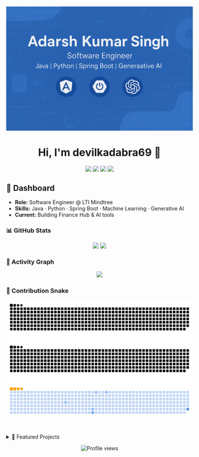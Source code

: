 <!-- Banner -->
<p align="center">
  <img src="./assets/banner.png" alt="Banner" />
</p>

<h1 align="center">Hi, I'm devilkadabra69 👋</h1>

<p align="center">
  <a href="https://img.shields.io/badge/Java-ED8B00?style=for-the-badge&logo=openjdk&logoColor=white"><img src="https://img.shields.io/badge/Java-ED8B00?style=for-the-badge&logo=openjdk&logoColor=white" /></a>
  <a href="https://img.shields.io/badge/Spring%20Boot-6DB33F?style=for-the-badge&logo=springboot&logoColor=white"><img src="https://img.shields.io/badge/Spring%20Boot-6DB33F?style=for-the-badge&logo=springboot&logoColor=white" /></a>
  <a href="https://img.shields.io/badge/Python-3776AB?style=for-the-badge&logo=python&logoColor=white"><img src="https://img.shields.io/badge/Python-3776AB?style=for-the-badge&logo=python&logoColor=white" /></a>
  <a href="https://img.shields.io/badge/GenAI-000000?style=for-the-badge&logo=OpenAI&logoColor=white"><img src="https://img.shields.io/badge/GenAI-000000?style=for-the-badge&logo=OpenAI&logoColor=white" /></a>
</p>

## 🚀 Dashboard
- **Role:** Software Engineer @ LTI Mindtree  
- **Skills:** Java · Python · Spring Boot · Machine Learning · Generative AI  
- **Current:** Building Finance Hub & AI tools

### 📊 GitHub Stats
<p align="center">
  <img src="https://github-readme-stats.vercel.app/api?username=devilkadabra69&show_icons=true&theme=radical" />
  <img src="https://github-readme-stats.vercel.app/api/top-langs/?username=devilkadabra69&layout=compact&theme=radical" />
</p>

### 🌱 Activity Graph
<p align="center">
  <img src="https://github-readme-activity-graph.vercel.app/graph?username=devilkadabra69&theme=rogue" />
</p>

### 🐍 Contribution Snake
<p align="center">
  <img src="./assets/dark.svg" alt="GitHub Snake Dark" />
  <img src="./assets/light.svg" alt="GitHub Snake Light" />
  <img src="./assets/ocean.gif" alt="GitHub Snake Ocean" />
</p>

<!-- Optional collapsible sections -->
<details>
  <summary>📂 Featured Projects</summary>

- Finance Hub – Angular + Spring Boot
- AI RAG Utilities – Python, FastAPI
- Community Chat – WebSockets + React

</details>

<p align="center">
  <img src="https://komarev.com/ghpvc/?username=devilkadabra69&color=blue" alt="Profile views"/>
</p>
